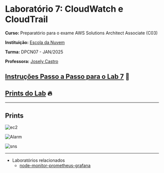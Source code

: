 # Laboratório 7: CloudWatch e CloudTrail

**Curso:** Preparatório para o exame AWS Solutions Architect Associate (C03)


**Instituição:** [Escola da Nuvem](https://escoladanuvem.org/)


**Turma:** DPCN07 - JAN/2025

**Professora:** [Josely Castro](https://www.linkedin.com/in/joselybcastro)

## [Instruções Passo a Passo para o Lab 7](./Lab07.pdf) 📜
## [Prints do Lab](#prints) 🔥

---

## Prints

![ec2](https://github.com/user-attachments/assets/9f252569-747f-4eb4-9bb0-670a0a72283d)


![Alarm](https://github.com/user-attachments/assets/379983c9-0a91-413c-a4bf-38b064b17644)


![sns](https://github.com/user-attachments/assets/09c3aa88-ceb2-4ffa-8b7c-0ce27af7b01e)

---

- Laboratórios relacionados
	- [node-monitor-prometheus-grafana](https://github.com/nolascojoao/devops-node-monitor-prometheus-grafana)
